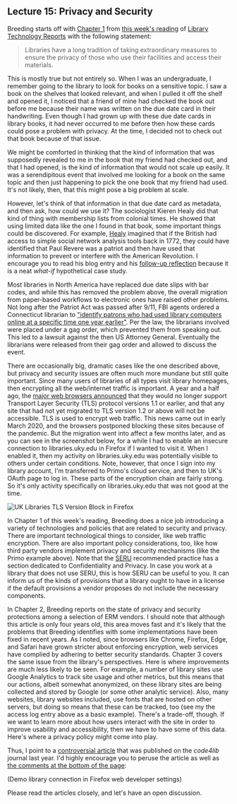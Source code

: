 ## Lecture 15: Privacy and Security

Breeding starts off with [Chapter 1][breeding1] from [this week's reading][breeding2] of [Library Technology Reports][ltr] with the following statement:

> Libraries have a long tradition of taking extraordinary measures to ensure the privacy of those who use their facilities and access their materials.

This is mostly true but not entirely so. When I was an undergraduate, I remember going to the library to look for books on a sensitive topic. I saw a book on the shelves that looked relevant, and when I pulled it off the shelf and opened it, I noticed that a friend of mine had checked the book out before me because their name was written on the due date card in their handwriting. Even though I had grown up with these due date cards in library books, it had never occurred to me before then how these cards could pose a problem with privacy. At the time, I decided not to check out that book because of that issue.

We might be comforted in thinking that the kind of information that was supposedly revealed to me in the book that my friend had checked out, and that I had opened, is the kind of information that would not scale up easily. It was a serendipitous event that involved me looking for a book on the same topic and then just happening to pick the one book that my friend had used. It's not likely, then, that this might pose a big problem at scale.

However, let's think of that information in that due date card as metadata, and then ask, how could we use it? The sociologist Kieren Healy did that kind of thing with membership lists from colonial times. He showed that using limited data like the one I found in that book, some important things could be discovered. For example, [Healy][healy1] imagined that if the British had access to simple social network analysis tools back in 1772, they could have identified that Paul Revere was a patriot and then have used that information to prevent or interfere with the American Revolution. I encourage you to read his blog entry and his [follow-up reflection][healy2] because it is a neat *what-if* hypothetical case study.

Most libraries in North America have replaced due date slips with bar codes, and while this has removed the problem above, the overall migration from paper-based workflows to electronic ones have raised other problems. Not long after the Patriot Act was passed after 9/11, FBI agents ordered a Connecticut librarian to ["identify patrons who had used library computers online at a specific time one year earlier"][connfour]. Per the law, the librarians involved were placed under a gag order, which prevented them from speaking out. This led to a lawsuit against the then US Attorney General. Eventually the librarians were released from their gag order and allowed to discuss the event.

There are occasionally big, dramatic cases like the one described above, but privacy and security issues are often much more mundane but still quite important. Since many users of libraries of all types visit library homepages, then encrypting all the web/internet traffic is important. A year and a half ago, the [major web browsers announced][tlsbrowsers] that they would no longer support Transport Layer Security (TLS) protocol versions 1.1 or earlier, and that any site that had not yet migrated to TLS version 1.2 or above will not be accessible. TLS is used to encrypt web traffic. This news came out in early March 2020, and the browsers postponed blocking these sites because of the pandemic. But the migration went into affect a few months later, and as you can see in the screenshot below, for a while I had to enable an insecure connection to libraries.uky.edu in Firefox if I wanted to visit it. When I enabled it, then my activity on libraries.uky.edu was potentially visible to others under certain conditions. Note, however, that once I sign into my library account, I'm transferred to Primo's cloud service, and then to UK's OAuth page to log in. These parts of the encryption chain are fairly strong. So it's only activity specifically on libraries.uky.edu that was not good at the time.

![UK Libraries TLS Version Block in Firefox](uklibrariesTLSversion.png)

In Chapter 1 of this week's reading, Breeding does a nice job introducing a variety of technologies and policies that are related to security and privacy. There are important technological things to consider, like web traffic encryption. There are also important policy considerations, too, like how third party vendors implement privacy and security mechanisms (like the Primo example above). Note that the [SERU][serurp] recommended practice has a section dedicated to Confidentiality and Privacy. In case you work at a library that does not use SERU, this is how SERU can be useful to you. It can inform us of the kinds of provisions that a library ought to have in a license if the default provisions a vendor proposes do not include the necessary components.

In Chapter 2, Breeding reports on the state of privacy and security protections among a selection of ERM vendors. I should note that although this article is only four years old, this area moves fast and it's likely that the problems that Breeding identifies with some implementations have been fixed in recent years. As I noted, since browsers like Chrome, Firefox, Edge, and Safari have grown stricter about enforcing encryption, web services have complied by adhering to better security standards. Chapter 3 covers the same issue from the library's perspectives. Here is where improvements are much less likely to be seen. For example, a number of library sites use Google Analytics to track site usage and other metrics, but this means that our actions, albeit somewhat anonymized, on these library sites are being collected and stored by Google (or some other analytic service). Also, many websites, library websites included, use fonts that are hosted on other servers, but doing so means that these can be tracked, too (see my the access log entry above as a basic example). There's a trade-off, though. If we want to learn more about how users interact with the site in order to improve usability and accessibility, then we have to have some of this data. Here's where a privacy policy might come into play.

Thus, I point to a [controversial article][controarticle] that was published on the *code4lib* journal last year. I'd highly encourage you to peruse the article as well as [the comments at the bottom of the page][articlecomments]:

(Demo library connection in Firefox web developer settings)

Please read the articles closely, and let's have an open discussion.

[breeding1]:https://journals.ala.org/index.php/ltr/article/view/5973/7606
[breeding2]:https://journals.ala.org/index.php/ltr/issue/view/549
[ltr]:https://journals.ala.org/
[healy1]:https://kieranhealy.org/blog/archives/2013/06/09/using-metadata-to-find-paul-revere/
[healy2]:https://kieranhealy.org/blog/archives/2013/06/11/following-up-on-paul-revere/
[connfour]:https://www.courant.com/opinion/op-ed/hc-op-librarians-stand-up-to-patriot-act-again-20160927-story.html
[tlsbrowsers]:https://www.zdnet.com/article/browsers-to-block-access-to-https-sites-using-tls-1-0-and-1-1-starting-this-month/
[serurp]:https://www.niso.org/publications/rp-7-2012-seru
[controarticle]:https://journal.code4lib.org/articles/15340
[articlecomments]:https://journal.code4lib.org/articles/15340#comment-2744977

